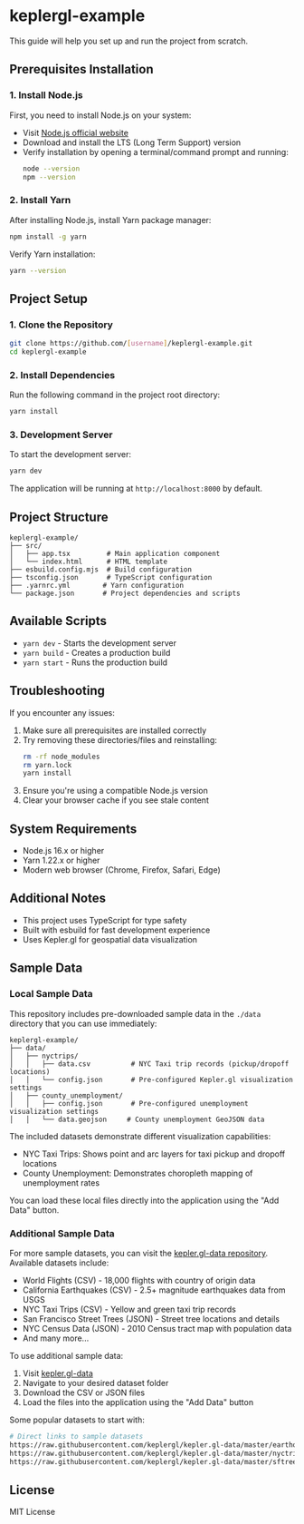 # keplergl-example

This guide will help you set up and run the project from scratch.

## Prerequisites Installation

### 1. Install Node.js
First, you need to install Node.js on your system:

- Visit [Node.js official website](https://nodejs.org/)
- Download and install the LTS (Long Term Support) version
- Verify installation by opening a terminal/command prompt and running:
  ```bash
  node --version
  npm --version
  ```

### 2. Install Yarn
After installing Node.js, install Yarn package manager:

```bash
npm install -g yarn
```

Verify Yarn installation:
```bash
yarn --version
```

## Project Setup

### 1. Clone the Repository
```bash
git clone https://github.com/[username]/keplergl-example.git
cd keplergl-example
```

### 2. Install Dependencies
Run the following command in the project root directory:
```bash
yarn install
```

### 3. Development Server
To start the development server:
```bash
yarn dev
```

The application will be running at `http://localhost:8000` by default.

## Project Structure

```
keplergl-example/
├── src/
│   ├── app.tsx         # Main application component
│   └── index.html      # HTML template
├── esbuild.config.mjs  # Build configuration
├── tsconfig.json       # TypeScript configuration
├── .yarnrc.yml        # Yarn configuration
└── package.json       # Project dependencies and scripts
```

## Available Scripts

- `yarn dev` - Starts the development server
- `yarn build` - Creates a production build
- `yarn start` - Runs the production build

## Troubleshooting

If you encounter any issues:

1. Make sure all prerequisites are installed correctly
2. Try removing these directories/files and reinstalling:
   ```bash
   rm -rf node_modules
   rm yarn.lock
   yarn install
   ```
3. Ensure you're using a compatible Node.js version
4. Clear your browser cache if you see stale content

## System Requirements

- Node.js 16.x or higher
- Yarn 1.22.x or higher
- Modern web browser (Chrome, Firefox, Safari, Edge)

## Additional Notes

- This project uses TypeScript for type safety
- Built with esbuild for fast development experience
- Uses Kepler.gl for geospatial data visualization

## Sample Data

### Local Sample Data
This repository includes pre-downloaded sample data in the `./data` directory that you can use immediately:

```
keplergl-example/
├── data/
│   ├── nyctrips/
│   │   ├── data.csv          # NYC Taxi trip records (pickup/dropoff locations)
│   │   └── config.json       # Pre-configured Kepler.gl visualization settings
│   ├── county_unemployment/
│   │   ├── config.json       # Pre-configured unemployment visualization settings
│   │   └── data.geojson     # County unemployment GeoJSON data
```

The included datasets demonstrate different visualization capabilities:
- NYC Taxi Trips: Shows point and arc layers for taxi pickup and dropoff locations
- County Unemployment: Demonstrates choropleth mapping of unemployment rates

You can load these local files directly into the application using the "Add Data" button.

### Additional Sample Data
For more sample datasets, you can visit the [kepler.gl-data repository](https://github.com/keplergl/kepler.gl-data). Available datasets include:

- World Flights (CSV) - 18,000 flights with country of origin data
- California Earthquakes (CSV) - 2.5+ magnitude earthquakes data from USGS
- NYC Taxi Trips (CSV) - Yellow and green taxi trip records
- San Francisco Street Trees (JSON) - Street tree locations and details
- NYC Census Data (JSON) - 2010 Census tract map with population data
- And many more...

To use additional sample data:
1. Visit [kepler.gl-data](https://github.com/keplergl/kepler.gl-data)
2. Navigate to your desired dataset folder
3. Download the CSV or JSON files
4. Load the files into the application using the "Add Data" button

Some popular datasets to start with:
```bash
# Direct links to sample datasets
https://raw.githubusercontent.com/keplergl/kepler.gl-data/master/earthquakes/earthquakes.csv
https://raw.githubusercontent.com/keplergl/kepler.gl-data/master/nyctrips/nyc_trips.csv
https://raw.githubusercontent.com/keplergl/kepler.gl-data/master/sftrees/sf_trees.json
```

## License

MIT License